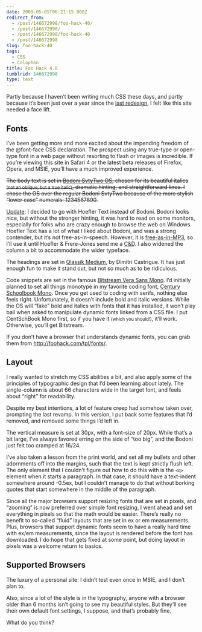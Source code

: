```yaml
---
date: 2009-05-05T06:21:15.000Z
redirect_from:
  - /post/146672998/foo-hack-40/
  - /post/146672998/
  - /post/146672998/foo-hack-40
  - /post/146672998
slug: foo-hack-40
tags:
  - CSS
  - Colophon
title: Foo Hack 4.0
tumblrid: 146672998
type: text
---
```

<p>Partly because I haven’t been writing much CSS these days, and partly because it’s been just over a year since the <a href="http://foohack.com/2008/02/foo-hack-redesign-30/">last redesign</a>, I felt like this site needed a face lift.</p>

<h2 id="fonts">Fonts</h2>

<p>I’ve been getting more and more excited about the impending freedom of the @font-face CSS declaration.  The prospect using any true-type or open-type font in a web page without resorting to flash or images is incredible.  If you’re viewing this site in Safari 4 or the latest beta releases of Firefox, Opera, and MSIE, you’ll have a much improved experience.</p>

<p><del>The body text is set in <a href="http://www.abstractfonts.com/search/bodoni%20svtytwo%20itc%20tt-book">Bodoni SvtyTwo OS</a>, chosen for its beautiful italics <small>(not an oblique, but a true italic)</small>, dramatic hinting, and straightforward lines.  I chose the OS over the regular Bodoni SvtyTwo because of the more stylish “lower case” numerals: 1234567890.</del></p>

<p><ins>Update</ins>: I decided to go with Hoefler Text instead of Bodoni.  Bodoni looks nice, but without the stronger hinting, it was hard to read on some monitors, especially for folks who are crazy enough to browse the web on Windows.  Hoefler Text has a lot of what I liked about Bodoni, and was a strong contender, but it&rsquo;s not free-as-in-speech.  However, it is <a href="http://twitter.com/izs/status/2752553503">free-as-in-MP3</a>, so I&rsquo;ll use it until Hoefler &amp; Frere-Jones send me a <abbr title="Cease and Desist">C&amp;D</abbr>.  I also widened the column a bit to accommodate the wider typeface.</p>

<p>The headings are set in <a href="http://www.fontsquirrel.com/fonts/Qlassik-Medium">Qlassik Medium</a>, by Dimitri Castrigue.  It has just enough fun to make it stand out, but not so much as to be ridiculous.</p>

<p>Code snippets are set in the famous <a href="http://ftp.gnome.org/pub/GNOME/sources/ttf-bitstream-vera/1.10/">Bitstream Vera Sans Mono</a>.  I’d initially planned to set all things monotype in my favorite coding font, <a href="http://www.google.com/search?q=centschbook+mono">Century Schoolbook Mono</a>.  Once you get used to coding with serifs, nothing else feels right.  Unfortunately, it doesn’t include bold and italic versions.  While the OS will “fake” bold and italics with fonts that it has installed, it won’t play ball when asked to manipulate dynamic fonts linked from a CSS file.  I put CentSchBook Mono first, so if you have it <small>(which you should!)</small>, it&rsquo;ll work.  Otherwise, you&rsquo;ll get Bitstream.</p>

<p>If you don’t have a browser that understands dynamic fonts, you can grab them from <a href="http://foohack.com/tpl/fonts/">http://foohack.com/tpl/fonts/</a>.</p>

<h2 id="layout">Layout</h2>

<p>I really wanted to stretch my CSS abilities a bit, and also apply some of the principles of typographic design that I’d been learning about lately.  The single-column is about 66 characters wide in the target font, and feels about “right” for readability.</p>

<p>Despite my best intentions, a lot of feature creep had somehow taken over, prompting the last revamp.  In this version, I put back some features that I’d removed, and removed some things I’d left in.</p>

<p>The vertical measure is set at 30px, with a font-size of 20px.  While that’s a bit large, I’ve always favored erring on the side of “too big”, and the Bodoni just felt too cramped at 16/24.</p>

<p>I’ve also taken a lesson from the print world, and set all my bullets and other adornments off into the margins, such that the text is kept strictly flush left.  The only element that I couldn’t figure out how to do this with is the <code>&lt;q&gt;</code> element when it starts a paragraph.  In that case, it should have a text-indent somewhere around -0.5ex, but I couldn’t manage to do that without borking quotes that start somewhere in the middle of the paragraph.</p>

<p>Since all the major browsers support resizing fonts that are set in pixels, and “zooming” is now preferred over simple font resizing, I went ahead and set everything in pixels so that the math would be easier.  There’s really no benefit to so-called “fluid” layouts that are set in ex or em measurements.  Plus, browsers that support dynamic fonts seem to have a really hard time with ex/em measurements, since the layout is rendered before the font has downloaded.  I do hope that gets fixed at some point, but doing layout in pixels was a welcome return to basics.</p>

<h2 id="supported_browsers">Supported Browsers</h2>

<p>The luxury of a personal site: I didn’t test even once in MSIE, and I don’t plan to.</p>

<p>Also, since a lot of the style is in the typography, anyone with a browser older than 6 months isn’t going to see my beautiful styles.  But they’ll see their own default font settings, I suppose, and that’s probably fine.  </p>

<p>What do you think?</p>
